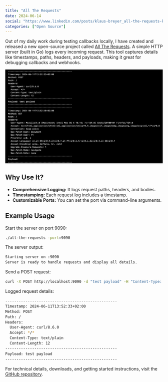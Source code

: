 ```yaml
---
title: "All The Requests"
date: 2024-06-14
social: "https://www.linkedin.com/posts/klaus-breyer_all-the-requests-klaus-breyer-activity-7207296321160933378-7v0Q?"
categories: ["Open Source"]
---
```


Out of my daily work during testing callbacks locally, I have created and released a new open-source project called [All The Requests](https://github.com/klausbreyer/all-the-requests). A simple HTTP server (built in Go) logs every incoming request. This tool captures details like timestamps, paths, headers, and payloads, making it great for debugging callbacks and webhooks.

![Example](example.png)

## Why Use It?

- **Comprehensive Logging:** It logs request paths, headers, and bodies.
- **Timestamping:** Each request log includes a timestamp.
- **Customizable Ports:** You can set the port via command-line arguments.

## Example Usage

Start the server on port 9090:

```sh
./all-the-requests -port=9090
```

The server output:

```sh
Starting server on :9090
Server is ready to handle requests and display all details.
```

Send a POST request:

```sh
curl -X POST http://localhost:9090 -d "test payload" -H "Content-Type: text/plain"
```

Logged request details:

```sh
--------------------------------------------------
Timestamp: 2024-06-11T13:52:33+02:00
Method: POST
Path: /
Headers:
  User-Agent: curl/8.6.0
  Accept: */*
  Content-Type: text/plain
  Content-Length: 12
--------------------------------------------------
Payload: test payload
--------------------------------------------------
```

For technical details, downloads, and getting started instructions, visit the [GitHub repository](https://github.com/klausbreyer/all-the-requests).
